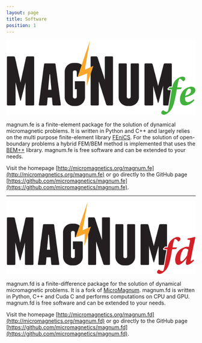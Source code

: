 ```yaml
---
layout: page
title: Software
position: 1
---
```


![magnum.fe](/images/magnum_fe.svg)

magnum.fe is a finite-element package for the solution of dynamical micromagnetic problems.
It is written in Python and C++ and largely relies on the multi purpose finite-element library [FEniCS](http://fenicsproject.org/).
For the solution of open-boundary problems a hybrid FEM/BEM method is implemented that uses the [BEM++](http://www.bempp.org/) library.
magnum.fe is free software and can be extended to your needs.

Visit the homepage [http://micromagnetics.org/magnum.fe](http://micromagnetics.org/magnum.fe) or go directly to the GitHub page [https://github.com/micromagnetics/magnum.fe](https://github.com/micromagnetics/magnum.fe).

<hr />

![magnum.fd](/images/magnum_fd.svg)

magnum.fd is a finite-difference package for the solution of dynamical micromagnetic problems.
It is a fork of [MicroMagnum](http://magnum.physnet.uni-hamburg.de).
magnum.fd is written in Python, C++ and Cuda C and performs computations on CPU and GPU.
magnum.fd is free software and can be extended to your needs.

Visit the homepage [http://micromagnetics.org/magnum.fd](http://micromagnetics.org/magnum.fd) or go directly to the GitHub page [https://github.com/micromagnetics/magnum.fd](https://github.com/micromagnetics/magnum.fd).
